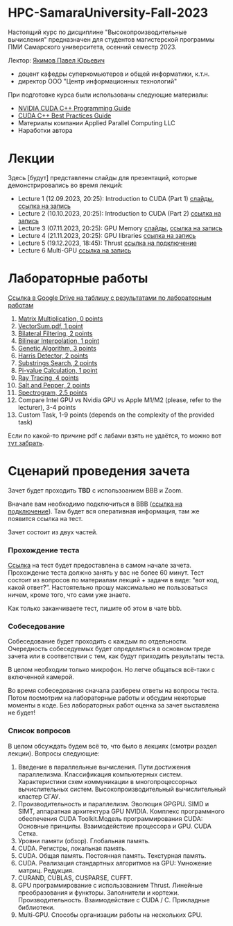# HPC-SamaraUniversity-Fall-2023
Настоящий курс по дисциплине "Высокопроизводительные вычисления" предназначен для студентов магистерской программы ПМИ Самарского университета, осенний семестр 2023.

Лектор: [Якимов Павел Юрьевич](https://ssau.ru/staff/222993132-yakimov-pavel-yurevich) 
- доцент кафедры суперкомьютеров и общей информатики, к.т.н.
- директор ООО "Центр информационных технологий" 

При подготовке курса были использованы следующие материалы:
- [NVIDIA CUDA C++ Programming Guide](https://docs.nvidia.com/cuda/cuda-c-programming-guide/index.html)
- [CUDA C++ Best Practices Guide](https://docs.nvidia.com/cuda/cuda-c-best-practices-guide/index.html)
- Материалы компании Applied Parallel Computing LLC
- Наработки автора

# Лекции

Здесь [будут] представлены слайды для презентаций, которые демонстрировались во время лекций:
- Lecture 1 (12.09.2023, 20:25): Introduction to CUDA (Part 1)  [слайды](https://github.com/PavelYakimov/Samara-University-HPC-Fall-2023/files/13284440/1_en_Introduction.pdf), 
[ссылка на запись](https://bbb.ssau.ru:8443/playback/presentation/2.3/fec7be3d2b21441b70da3feb5ebfd7ae5fe11744-1694535917271)
- Lecture 2 (10.10.2023, 20:25): Introduction to CUDA (Part 2) [ссылка на запись](https://bbb.ssau.ru:8443/playback/presentation/2.3/fec7be3d2b21441b70da3feb5ebfd7ae5fe11744-1696953796709)
- Lecture 3 (07.11.2023, 20:25): GPU Memory [слайды](https://github.com/PavelYakimov/Samara-University-HPC-Fall-2023/files/13284444/2_en_Memory.pdf), 
 [ссылка на запись](https://bbb.ssau.ru:8443/playback/presentation/2.3/fec7be3d2b21441b70da3feb5ebfd7ae5fe11744-1699373975863)
- Lecture 4 (21.11.2023, 20:25): GPU libraries [ссылка на запись](https://bbb.ssau.ru:8443/playback/presentation/2.3/fec7be3d2b21441b70da3feb5ebfd7ae5fe11744-1700583367537)
- Lecture 5 (19.12.2023, 18:45): Thrust [ссылка на подключение](https://bbb.ssau.ru/b/qc4-0ar-d3g-ehr)
- Lecture 6 Multi-GPU [ссылка на запись](https://bbb.ssau.ru:8443/playback/presentation/2.3/7b855197043755138a8976fc3ec0076688d3e316-1670239428160)


# Лабораторные работы

[Ссылка в Google Drive на таблицу с результатами по лабораторным работам](https://docs.google.com/spreadsheets/d/1Hy29YfSZyxP4r9vJVFTP_Vdd2OwS63piMizrSezpgDI/edit?usp=sharing)

1. [Matrix Multiplication, 0 points](https://github.com/PavelYakimov/Samara-University-HPC-Fall-2023/files/12605018/Lab0_MatMul.pdf)
2. [VectorSum.pdf, 1 point](https://github.com/PavelYakimov/Samara-University-HPC-Fall-2023/blob/main/Lab1_VectorSum.pdf)
3. [Bilateral Filtering, 2 points](https://github.com/PavelYakimov/Samara-University-HPC-Fall-2023/blob/main/bilateral.pdf)
4. [Bilinear Interpolation, 1 point](https://github.com/PavelYakimov/Samara-University-HPC-Fall-2023/blob/main/bilinear_interpolation.pdf)
5. [Genetic Algorithm, 3 points](https://github.com/PavelYakimov/Samara-University-HPC-Fall-2023/blob/main/genetic_algorithm.pdf)
6. [Harris Detector, 2 points](https://github.com/PavelYakimov/Samara-University-HPC-Fall-2023/blob/main/harris_algorithm.pdf)
7. [Substrings Search, 2 points](https://github.com/PavelYakimov/Samara-University-HPC-Fall-2023/blob/main/mass_search.pdf)
8. [Pi-value Calculation, 1 point](https://github.com/PavelYakimov/Samara-University-HPC-Fall-2023/blob/main/pi_monte_carlo.pdf)
9. [Ray Tracing, 4 points](https://github.com/PavelYakimov/Samara-University-HPC-Fall-2023/blob/main/ray_tracing.pdf)
10. [Salt and Pepper, 2 points](https://github.com/PavelYakimov/Samara-University-HPC-Fall-2023/blob/main/salt_and_pepper.pdf)
11. [Spectrogram, 2.5 points](https://github.com/PavelYakimov/Samara-University-HPC-Fall-2023/blob/main/spectrogram.pdf)
12. Compare Intel GPU vs Nvidia GPU vs Apple M1/M2 (please, refer to the lecturer), 3-4 points
13. Custom Task, 1-9 points (depends on the complexity of the provided task)

Если по какой-то причине pdf с лабами взять не удаётся, то можно вот [тут забрать](https://ssauru-my.sharepoint.com/:f:/g/personal/yakimov_pyu_ssau_ru/EupFT8y4noVAniSoZAdADkEBnOIJqw7byyoTCX1H9lagxQ?e=QHhoPf).

# Сценарий проведения зачета

Зачет будет проходить **TBD** с использоанием BBB и Zoom.

Вначале вам необходимо подключиться в BBB ([ссылка на подключение]()). Там будет вся оперативная информация, там же появится ссылка на тест.

Зачет состоит из двух частей.

### Прохождение теста

[Ссылка](https://www.youtube.com/watch?v=dQw4w9WgXcQ) на тест будет предоставлена в самом начале зачета. Прохождение теста должно занять у вас не более 60 минут. Тест состоит из вопросов по материалам лекций + задачи в виде: “вот код, какой ответ?”. 
Настоятельно прошу максимально не пользоваться ничем, кроме того, что сами уже знаете.

Как только заканчиваете тест, пишите об этом в чате bbb.

### Собеседование

Собеседование будет проходить с каждым по отдельности. Очередность собеседуемых будет определяться в основном треде зачета или в соответствии с тем, как будут приходить результаты теста.

В целом необходим только микрофон. Но легче общаться всё-таки с включенной камерой.

Во время собеседования сначала разберем ответы на вопросы теста.
Потом посмотрим на лабораторные работы и обсудим некоторые моменты в коде. Без лабораторных работ оценка за зачет выставлена не будет!

### Список вопросов

В целом обсуждать будем всё то, что было в лекциях (смотри раздел лекции).
Вопросы следующие:
1. Введение в параллельные вычисления. Пути достижения параллелизма. Классификация компьютерных систем. Характеристики схем коммуникации в многопроцессорных вычислительных систем. Высокопроизводительный вычислительный кластер СГАУ.
2. Производительность и параллелизм. Эволюция GPGPU. SIMD и SIMT, аппаратная архитектура GPU NVIDIA. Комплекс программного обеспечения CUDA Toolkit.Модель программирования CUDA: Основные принципы. Взаимодействие процессора и GPU. CUDA Сетка.
3. Уровни памяти (обзор). Глобальная память.
4. CUDA. Регистры, локальная память.
5. CUDA. Общая память. Постоянная память. Текстурная память.
6. CUDA. Реализация стандартных алгоритмов на GPU: Умножение матриц. Редукция.
7. CURAND, CUBLAS, CUSPARSE, CUFFT.
8. GPU программирование с использованием Thrust. Линейные преобразования и функторы. Заполнители и кортежи. Производительность. Взаимодействие с CUDA / С. Прикладные библиотеки.
9. Multi-GPU. Способы организации работы на нескольких GPU.

